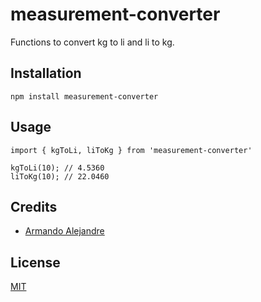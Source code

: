 # measurement-converter

Functions to convert kg to li and li to kg.

## Installation

```
npm install measurement-converter
```

## Usage

```
import { kgToLi, liToKg } from 'measurement-converter'

kgToLi(10); // 4.5360
liToKg(10); // 22.0460
```

## Credits 

- [Armando Alejandre](http://armando-alejandre.herokuapp.com/)

## License

[MIT](https://opensource.org/licenses/MIT)